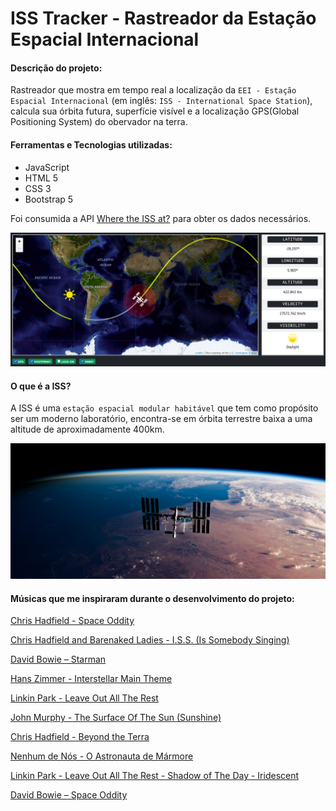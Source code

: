 # ISS Tracker - Rastreador da Estação Espacial Internacional

#### Descrição do projeto:

Rastreador que mostra em tempo real a localização da `EEI - Estação Espacial Internacional` (em inglês: `ISS - International Space Station`), calcula sua órbita futura, superfície visível e a localização GPS(Global Positioning System) do obervador na terra.

#### Ferramentas e Tecnologias utilizadas:

* JavaScript
* HTML 5
* CSS 3
* Bootstrap 5

Foi consumida a API [Where the ISS at?](https://wheretheiss.at/w/developer) para obter os dados necessários.

<img src="https://github.com/DevPedroFelipe/iss-tracker/blob/master/screenshots/iss-tracker.png" style="width: 800px">

#### O que é a ISS?

A ISS é uma `estação espacial modular habitável` que tem como propósito ser um moderno laboratório, encontra-se em órbita terrestre baixa a uma altitude de aproximadamente 400km.

<img src="https://github.com/DevPedroFelipe/iss-tracker/blob/master/screenshots/iss.png" style="width: 800px">

#### Músicas que me inspiraram durante o desenvolvimento do projeto:

[Chris Hadfield - Space Oddity](https://www.youtube.com/watch?v=KaOC9danxNo)

[Chris Hadfield and Barenaked Ladies - I.S.S. (Is Somebody Singing)](https://www.youtube.com/watch?v=AvAnfi8WpVE)

[David Bowie – Starman](https://www.youtube.com/watch?v=aBKEt3MhNMM)

[Hans Zimmer - Interstellar Main Theme](https://www.youtube.com/watch?v=kpz8lpoLvrA)

[Linkin Park - Leave Out All The Rest](https://www.youtube.com/watch?v=yZIummTz9mM)

[John Murphy - The Surface Of The Sun (Sunshine)](https://www.youtube.com/watch?v=-YghewnxhiQ)

[Chris Hadfield - Beyond the Terra](https://www.youtube.com/watch?v=z8Qphhh7YAY)

[Nenhum de Nós - O Astronauta de Mármore](https://www.youtube.com/watch?v=auAGPN_keDs)

[Linkin Park - Leave Out All The Rest - Shadow of The Day - Iridescent](https://www.youtube.com/watch?v=rXMlLEvzGZU)

[David Bowie – Space Oddity](https://www.youtube.com/watch?v=iYYRH4apXDo)

